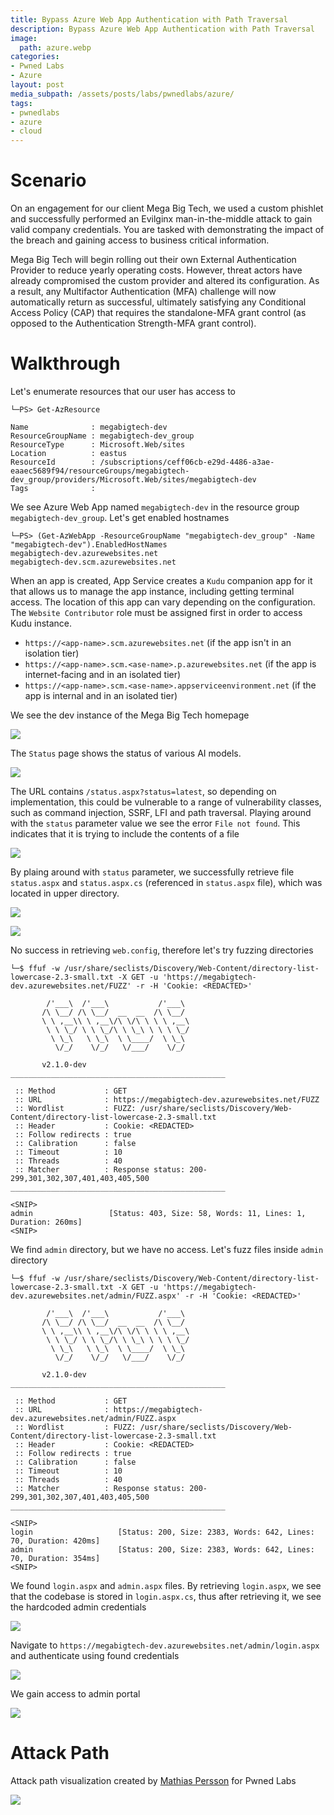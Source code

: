```yaml
---
title: Bypass Azure Web App Authentication with Path Traversal
description: Bypass Azure Web App Authentication with Path Traversal
image:
  path: azure.webp
categories:
- Pwned Labs
- Azure
layout: post
media_subpath: /assets/posts/labs/pwnedlabs/azure/
tags:
- pwnedlabs
- azure
- cloud
---
```

# Scenario
On an engagement for our client Mega Big Tech, we used a custom phishlet and successfully performed an Evilginx man-in-the-middle attack to gain valid company credentials. You are tasked with demonstrating the impact of the breach and gaining access to business critical information.

Mega Big Tech will begin rolling out their own External Authentication Provider to reduce yearly operating costs. However, threat actors have already compromised the custom provider and altered its configuration. As a result, any Multifactor Authentication (MFA) challenge will now automatically return as successful, ultimately satisfying any Conditional Access Policy (CAP) that requires the standalone-MFA grant control (as opposed to the Authentication Strength-MFA grant control).

# Walkthrough
Let's enumerate resources that our user has access to
```
└─PS> Get-AzResource

Name              : megabigtech-dev
ResourceGroupName : megabigtech-dev_group
ResourceType      : Microsoft.Web/sites
Location          : eastus
ResourceId        : /subscriptions/ceff06cb-e29d-4486-a3ae-eaaec5689f94/resourceGroups/megabigtech-dev_group/providers/Microsoft.Web/sites/megabigtech-dev
Tags              : 
```

We see Azure Web App named `megabigtech-dev` in the resource group `megabigtech-dev_group`. Let's get enabled hostnames
```
└─PS> (Get-AzWebApp -ResourceGroupName "megabigtech-dev_group" -Name "megabigtech-dev").EnabledHostNames                                                                                                                                    
megabigtech-dev.azurewebsites.net
megabigtech-dev.scm.azurewebsites.net
```

When an app is created, App Service creates a `Kudu` companion app for it that allows us to manage the app instance, including getting terminal access. The location of this app can vary depending on the configuration. The `Website Contributor` role must be assigned first in order to access Kudu instance.

- `https://<app-name>.scm.azurewebsites.net` (if the app isn't in an isolation tier)
- `https://<app-name>.scm.<ase-name>.p.azurewebsites.net` (if the app is internet-facing and in an isolated tier)
- `https://<app-name>.scm.<ase-name>.appserviceenvironment.net` (if the app is internal and in an isolated tier)

We see the dev instance of the Mega Big Tech homepage

![](bypass-azure-web-app-authentication-with-path-traversal-1.png)

The `Status` page shows the status of various AI models. 

![](bypass-azure-web-app-authentication-with-path-traversal-2.png)

The URL contains `/status.aspx?status=latest`, so depending on implementation, this could be vulnerable to a range of vulnerability classes, such as command injection, SSRF, LFI and path traversal. Playing around with the `status` parameter value we see the error `File not found`. This indicates that it is trying to include the contents of a file 

![](bypass-azure-web-app-authentication-with-path-traversal-3.png)

By plaing around with `status` parameter, we successfully retrieve file `status.aspx` and `status.aspx.cs` (referenced in `status.aspx` file), which was located in upper directory. 

![](bypass-azure-web-app-authentication-with-path-traversal-4.png)

![](bypass-azure-web-app-authentication-with-path-traversal-5.png)

No success in retrieving `web.config`, therefore let's try fuzzing directories
```
└─$ ffuf -w /usr/share/seclists/Discovery/Web-Content/directory-list-lowercase-2.3-small.txt -X GET -u 'https://megabigtech-dev.azurewebsites.net/FUZZ' -r -H 'Cookie: <REDACTED>'

        /'___\  /'___\           /'___\       
       /\ \__/ /\ \__/  __  __  /\ \__/       
       \ \ ,__\\ \ ,__\/\ \/\ \ \ \ ,__\      
        \ \ \_/ \ \ \_/\ \ \_\ \ \ \ \_/      
         \ \_\   \ \_\  \ \____/  \ \_\       
          \/_/    \/_/   \/___/    \/_/       

       v2.1.0-dev
________________________________________________

 :: Method           : GET
 :: URL              : https://megabigtech-dev.azurewebsites.net/FUZZ
 :: Wordlist         : FUZZ: /usr/share/seclists/Discovery/Web-Content/directory-list-lowercase-2.3-small.txt
 :: Header           : Cookie: <REDACTED>
 :: Follow redirects : true
 :: Calibration      : false
 :: Timeout          : 10
 :: Threads          : 40
 :: Matcher          : Response status: 200-299,301,302,307,401,403,405,500
________________________________________________

<SNIP>
admin                 [Status: 403, Size: 58, Words: 11, Lines: 1, Duration: 260ms]
<SNIP>
```

We find `admin` directory, but we have no access. Let's fuzz files inside `admin` directory
```
└─$ ffuf -w /usr/share/seclists/Discovery/Web-Content/directory-list-lowercase-2.3-small.txt -X GET -u 'https://megabigtech-dev.azurewebsites.net/admin/FUZZ.aspx' -r -H 'Cookie: <REDACTED>'

        /'___\  /'___\           /'___\       
       /\ \__/ /\ \__/  __  __  /\ \__/       
       \ \ ,__\\ \ ,__\/\ \/\ \ \ \ ,__\      
        \ \ \_/ \ \ \_/\ \ \_\ \ \ \ \_/      
         \ \_\   \ \_\  \ \____/  \ \_\       
          \/_/    \/_/   \/___/    \/_/       

       v2.1.0-dev
________________________________________________

 :: Method           : GET
 :: URL              : https://megabigtech-dev.azurewebsites.net/admin/FUZZ.aspx
 :: Wordlist         : FUZZ: /usr/share/seclists/Discovery/Web-Content/directory-list-lowercase-2.3-small.txt
 :: Header           : Cookie: <REDACTED>
 :: Follow redirects : true
 :: Calibration      : false
 :: Timeout          : 10
 :: Threads          : 40
 :: Matcher          : Response status: 200-299,301,302,307,401,403,405,500
________________________________________________

<SNIP>
login                   [Status: 200, Size: 2383, Words: 642, Lines: 70, Duration: 420ms]
admin                   [Status: 200, Size: 2383, Words: 642, Lines: 70, Duration: 354ms]
<SNIP>
```

We found `login.aspx` and `admin.aspx` files. By retrieving `login.aspx`, we see that the codebase is stored in `login.aspx.cs`, thus after retrieving it, we see the hardcoded admin credentials 

![](bypass-azure-web-app-authentication-with-path-traversal-6.png)

Navigate to `https://megabigtech-dev.azurewebsites.net/admin/login.aspx` and authenticate using found credentials

![](bypass-azure-web-app-authentication-with-path-traversal-7.png)

We gain access to admin portal

![](bypass-azure-web-app-authentication-with-path-traversal-9.png)

# Attack Path
Attack path visualization created by [Mathias Persson](https://www.linkedin.com/in/mathias-persson-582b60197/) for Pwned Labs

![](bypass-azure-web-app-authentication-with-path-traversal-8.png)

